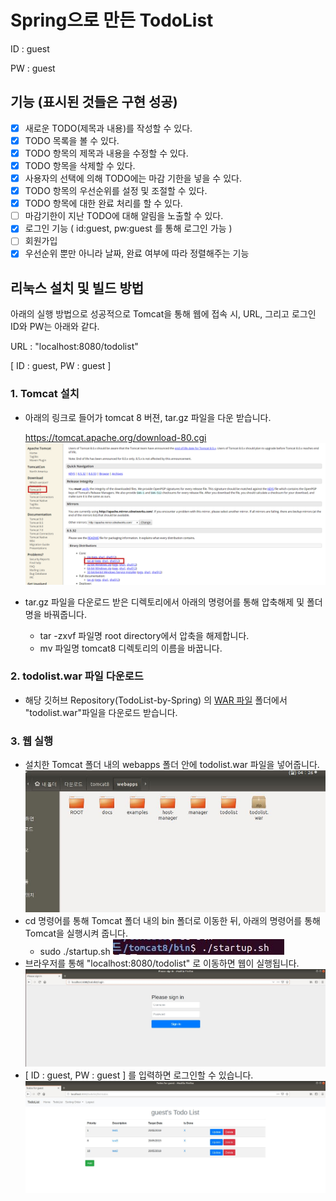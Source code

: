 # Spring으로 만든 TodoList
 ID : guest

 PW : guest

## 기능 (표시된 것들은 구현 성공)
 - [X] 새로운 TODO(제목과 내용)를 작성할 수 있다.
 - [X] TODO 목록을 볼 수 있다.
 - [X] TODO 항목의 제목과 내용을 수정할 수 있다.
 - [X] TODO 항목을 삭제할 수 있다.
 - [X] 사용자의 선택에 의해 TODO에는 마감 기한을 넣을 수 있다.
 - [X] TODO 항목의 우선순위를 설정 및 조절할 수 있다.
 - [X] TODO 항목에 대한 완료 처리를 할 수 있다.
 - [ ] 마감기한이 지난 TODO에 대해 알림을 노출할 수 있다.
 - [X] 로그인 기능 ( id:guest, pw:guest 를 통해 로그인 가능 )
 - [ ] 회원가입
 - [X] 우선순위 뿐만 아니라 날짜, 완료 여부에 따라 정렬해주는 기능

## 리눅스 설치 및 빌드 방법

아래의 실행 방법으로 성공적으로 Tomcat을 통해 웹에 접속 시, URL, 그리고 로그인 ID와 PW는 아래와 같다.

URL : "localhost:8080/todolist"

[ ID : guest, PW : guest ]



### 1. Tomcat 설치

 - 아래의 링크로 들어가 tomcat 8 버젼, tar.gz 파일을 다운 받습니다.
 
 
    https://tomcat.apache.org/download-80.cgi
    ![install](/image/install.png)
 - tar.gz 파일을 다운로드 받은 디렉토리에서 아래의 명령어를 통해 압축해제 및 폴더 명을 바꿔줍니다.
   - tar -zxvf 파일명 root directory에서 압축을 해제합니다.
   - mv 파일명 tomcat8 디렉토리의 이름을 바꿉니다.
   
### 2. todolist.war 파일 다운로드
 - 해당 깃허브 Repository(TodoList-by-Spring) 의 [WAR 파일](https://github.com/bluesquanium/TodoList-by-Spring/tree/master/WAR%20%ED%8C%8C%EC%9D%BC "WAR 파일") 폴더에서 "todolist.war"파일을 다운로드 받습니다.

### 3. 웹 실행
 - 설치한 Tomcat 폴더 내의 webapps 폴더 안에 todolist.war 파일을 넣어줍니다.
 ![webapps](/image/webapps.JPG)
 - cd 명령어를 통해 Tomcat 폴더 내의 bin 폴더로 이동한 뒤, 아래의 명령어를 통해 Tomcat을 실행시켜 줍니다.
   - sudo ./startup.sh
 ![startup](/image/startup.JPG)
 - 브라우저를 통해 "localhost:8080/todolist" 로 이동하면 웹이 실행됩니다.
 ![login](/image/login.JPG)
 - [ ID : guest, PW : guest ] 를 입력하면 로그인할 수 있습니다.
 ![TodoList](/image/TodoList.JPG)
